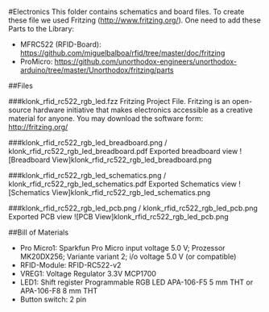 #Electronics 
This folder contains schematics and board files. To create these file we used Fritzing (http://www.fritzing.org/).
One need to add these Parts to the Library:
* MFRC522 (RFID-Board): https://github.com/miguelbalboa/rfid/tree/master/doc/fritzing
* ProMicro: https://github.com/unorthodox-engineers/unorthodox-arduino/tree/master/Unorthodox/fritzing/parts

##Files

###klonk_rfid_rc522_rgb_led.fzz
Fritzing Project File. Fritzing is an open-source hardware initiative that makes electronics accessible as a creative material for anyone. You may download the software form: http://fritzing.org/

###klonk_rfid_rc522_rgb_led_breadboard.png / klonk_rfid_rc522_rgb_led_breadboard.pdf
Exported breadboard view
![Breadboard View]klonk_rfid_rc522_rgb_led_breadboard.png

###klonk_rfid_rc522_rgb_led_schematics.png / klonk_rfid_rc522_rgb_led_schematics.pdf
Exported Schematics view
![Schematics View]klonk_rfid_rc522_rgb_led_schematics.png

###klonk_rfid_rc522_rgb_led_pcb.png / klonk_rfid_rc522_rgb_led_pcb.png
Exported PCB view
![PCB View]klonk_rfid_rc522_rgb_led_pcb.png


##Bill of Materials
* Pro Micro1: Sparkfun Pro Micro input voltage 5.0 V; Prozessor MK20DX256; Variante variant 2; i/o voltage 5.0 V (or compatible)
* RFID-Module: RFID-RC522-v2
* VREG1: Voltage Regulator 3.3V MCP1700
* LED1: Shift register Programmable RGB LED APA-106-F5 5 mm THT or APA-106-F8 8 mm THT
* Button switch: 2 pin


